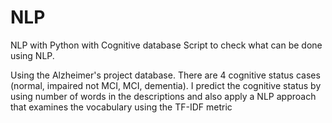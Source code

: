# NLP
NLP with Python with Cognitive database
Script to check what can be done using NLP.

Using the Alzheimer's project database.
There are 4 cognitive status cases (normal, impaired not MCI, MCI, dementia). 
I predict the cognitive status by using number of words in the descriptions and also apply a NLP approach that examines the vocabulary using the TF-IDF metric
